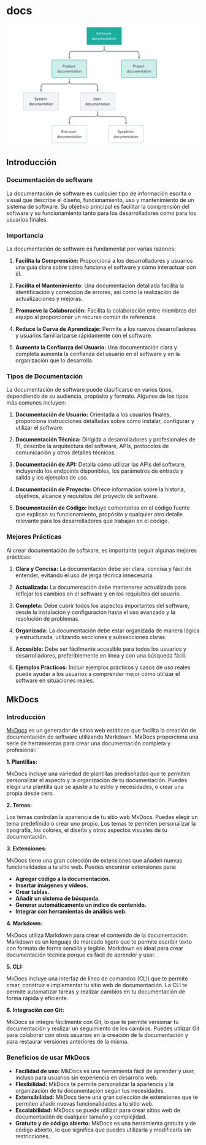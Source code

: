 # docs

<img src="../../images/docs.png" width="800" >

## Introducción

### Documentación de software

La documentación de software es cualquier 
tipo de información escrita o visual que describe el diseño, funcionamiento,
uso y mantenimiento de un sistema de software. Su objetivo principal es facilitar
la comprensión del software y su funcionamiento tanto para los desarrolladores como para los usuarios finales.

### Importancia 

La documentación de software es fundamental por varias razones:

1. **Facilita la Comprensión:** Proporciona a los desarrolladores y usuarios una guía clara sobre cómo funciona el software y cómo interactuar con él.

2. **Facilita el Mantenimiento:** Una documentación detallada facilita la identificación y corrección de errores, así como la realización de actualizaciones y mejoras.

3. **Promueve la Colaboración:** Facilita la colaboración entre miembros del equipo al proporcionar un recurso común de referencia.

4. **Reduce la Curva de Aprendizaje:** Permite a los nuevos desarrolladores y usuarios familiarizarse rápidamente con el software.

5. **Aumenta la Confianza del Usuario:** Una documentación clara y completa aumenta la confianza del usuario en el software y en la organización que lo desarrolla.

### Tipos de Documentación

La documentación de software puede clasificarse en varios tipos, dependiendo de su audiencia, propósito y formato. Algunos de los tipos más comunes incluyen:

1. **Documentación de Usuario:** Orientada a los usuarios finales, proporciona instrucciones detalladas sobre cómo instalar, configurar y utilizar el software.

2. **Documentación Técnica:** Dirigida a desarrolladores y profesionales de TI, describe la arquitectura del software, APIs, protocolos de comunicación y otros detalles técnicos.

3. **Documentación de API:** Detalla cómo utilizar las APIs del software, incluyendo los endpoints disponibles, los parámetros de entrada y salida y los ejemplos de uso.

4. **Documentación de Proyecto:** Ofrece información sobre la historia, objetivos, alcance y requisitos del proyecto de software.

5. **Documentación de Código:** Incluye comentarios en el código fuente que explican su funcionamiento, propósito y cualquier otro detalle relevante para los desarrolladores que trabajan en el código.

### Mejores Prácticas 

Al crear documentación de software, es importante seguir algunas mejores prácticas:

1. **Clara y Concisa:** La documentación debe ser clara, concisa y fácil de entender, evitando el uso de jerga técnica innecesaria.

2. **Actualizada:** La documentación debe mantenerse actualizada para reflejar los cambios en el software y en los requisitos del usuario.

3. **Completa:** Debe cubrir todos los aspectos importantes del software, desde la instalación y configuración hasta el uso avanzado y la resolución de problemas.

4. **Organizada:** La documentación debe estar organizada de manera lógica y estructurada, utilizando secciones y subsecciones claras.

5. **Accesible:** Debe ser fácilmente accesible para todos los usuarios y desarrolladores, preferiblemente en línea y con una búsqueda fácil.

6. **Ejemplos Prácticos:** Incluir ejemplos prácticos y casos de uso reales puede ayudar a los usuarios a comprender mejor cómo utilizar el software en situaciones reales.

##  MkDocs

### Introducción 
[MkDocs](https://squidfunk.github.io/mkdocs-material/) es un generador de sitios web estáticos que facilita la creación de documentación de software utilizando Markdown. MkDocs proporciona una serie de herramientas para crear una documentación completa y profesional:

**1. Plantillas:**

MkDocs incluye una variedad de plantillas prediseñadas que te permiten personalizar el aspecto y la organización de tu documentación. Puedes elegir una plantilla que se ajuste a tu estilo y necesidades, o crear una propia desde cero.

**2. Temas:**

Los temas controlan la apariencia de tu sitio web MkDocs. Puedes elegir un tema predefinido o crear uno propio. Los temas te permiten personalizar la tipografía, los colores, el diseño y otros aspectos visuales de tu documentación.

**3. Extensiones:**

MkDocs tiene una gran colección de extensiones que añaden nuevas funcionalidades a tu sitio web. Puedes encontrar extensiones para:

* **Agregar código a la documentación.**
* **Insertar imágenes y vídeos.**
* **Crear tablas.**
* **Añadir un sistema de búsqueda.**
* **Generar automáticamente un índice de contenido.**
* **Integrar con herramientas de análisis web.**

**4. Markdown:**

MkDocs utiliza Markdown para crear el contenido de la documentación. Markdown es un lenguaje de marcado ligero que te permite escribir texto con formato de forma sencilla y legible. Markdown es ideal para crear documentación técnica porque es fácil de aprender y usar.

**5. CLI:**

MkDocs incluye una interfaz de línea de comandos (CLI) que te permite crear, construir e implementar tu sitio web de documentación. La CLI te permite automatizar tareas y realizar cambios en tu documentación de forma rápida y eficiente.

**6. Integración con Git:**

MkDocs se integra fácilmente con Git, lo que te permite versionar tu documentación y realizar un seguimiento de los cambios. Puedes utilizar Git para colaborar con otros usuarios en la creación de la documentación y para restaurar versiones anteriores de la misma.

### Beneficios de usar MkDocs

* **Facilidad de uso:** MkDocs es una herramienta fácil de aprender y usar, incluso para usuarios sin experiencia en desarrollo web.
* **Flexibilidad:** MkDocs te permite personalizar la apariencia y la organización de tu documentación según tus necesidades.
* **Extensibilidad:** MkDocs tiene una gran colección de extensiones que te permiten añadir nuevas funcionalidades a tu sitio web.
* **Escalabilidad:** MkDocs se puede utilizar para crear sitios web de documentación de cualquier tamaño y complejidad.
* **Gratuito y de código abierto:** MkDocs es una herramienta gratuita y de código abierto, lo que significa que puedes utilizarla y modificarla sin restricciones.

